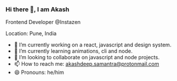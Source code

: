 ### Hi there 👋, I am Akash

Frontend Developer @Instazen

Location: Pune, India

- 🔭 I’m currently working on a react, javascript and design system.
- 🌱 I’m currently learning animations, cli and node.
- 👯 I’m looking to collaborate on javascript and node projects.
- 📫 How to reach me: akashdeep.samantra@protonmail.com
- 😄 Pronouns: he/him

<!--
**akashdsamantra/akashdsamantra** is a ✨ _special_ ✨ repository because its `README.md` (this file) appears on your GitHub profile.

Here are some ideas to get you started:

- 🔭 I’m currently working on ...
- 🌱 I’m currently learning ...
- 👯 I’m looking to collaborate on ...
- 🤔 I’m looking for help with ...
- 💬 Ask me about ...
- 📫 How to reach me: ...
- 😄 Pronouns: ...
- ⚡ Fun fact: 
-->
